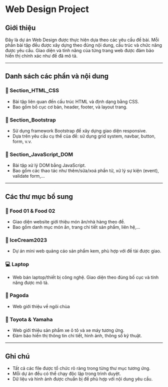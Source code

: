 # Web Design Project

## Giới thiệu

Đây là dự án Web Design được thực hiện dựa theo các yêu cầu đề bài. Mỗi phần bài tập đều được xây dựng theo đúng nội dung, cấu trúc và chức năng được yêu cầu. Giao diện và tính năng của từng trang web được đảm bảo hiển thị chính xác như đề đã mô tả.

---

## Danh sách các phần và nội dung

### 🔹 Section_HTML_CSS
- Bài tập liên quan đến cấu trúc HTML và định dạng bằng CSS.
- Bao gồm bố cục cơ bản, header, footer, và layout trang.

### 🔹 Section_Bootstrap
- Sử dụng framework Bootstrap để xây dựng giao diện responsive.
- Dựa trên yêu cầu cụ thể của đề: sử dụng grid system, navbar, button, form, v.v.

### 🔹 Section_JavaScript_DOM
- Bài tập xử lý DOM bằng JavaScript.
- Bao gồm các thao tác như thêm/sửa/xoá phần tử, xử lý sự kiện (event), validate form,...

---

## Các thư mục bổ sung

### 🍱 Food 01 & Food 02
- Giao diện website giới thiệu món ăn/nhà hàng theo đề.
- Bao gồm danh mục món ăn, trang chi tiết sản phẩm, liên hệ,...

### 🍨 IceCream2023
- Dự án mini web quảng cáo sản phẩm kem, phù hợp với đề tài được giao.

### 💻 Laptop
- Web bán laptop/thiết bị công nghệ. Giao diện theo đúng bố cục và tính năng được mô tả.

### 🏯 Pagoda
- Web giới thiệu về ngôi chùa

### 🚗 Toyota & Yamaha
- Web giới thiệu sản phẩm xe ô tô và xe máy tương ứng.
- Đảm bảo hiển thị thông tin chi tiết, hình ảnh, thông số kỹ thuật.

---

## Ghi chú

- Tất cả các file được tổ chức rõ ràng trong từng thư mục tương ứng.
- Mỗi dự án đều có thể chạy độc lập trong trình duyệt.
- Dữ liệu và hình ảnh được chuẩn bị để phù hợp với nội dung yêu cầu.

